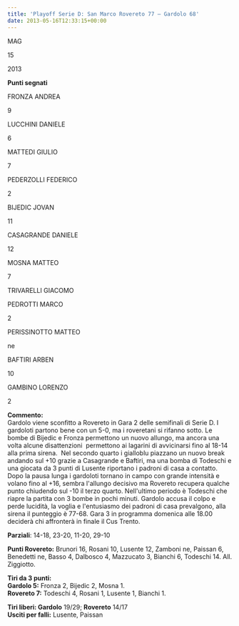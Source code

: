 ```yaml
---
title: 'Playoff Serie D: San Marco Rovereto 77 – Gardolo 68'
date: 2013-05-16T12:33:15+00:00
---
```

MAG

15

2013

**Punti segnati**

FRONZA ANDREA

9

LUCCHINI DANIELE

6

MATTEDI GIULIO

7

PEDERZOLLI FEDERICO

2

BIJEDIC JOVAN

11

CASAGRANDE DANIELE

12

MOSNA MATTEO

7

TRIVARELLI GIACOMO

PEDROTTI MARCO

2

PERISSINOTTO MATTEO

ne

BAFTIRI ARBEN

10

GAMBINO LORENZO

2

**Commento:**  
Gardolo viene sconfitto a Rovereto in Gara 2 delle semifinali di Serie D. I gardoloti partono bene con un 5-0, ma i roveretani si rifanno sotto. Le bombe di Bijedic e Fronza permettono un nuovo allungo, ma ancora una volta alcune disattenzioni  permettono ai lagarini di avvicinarsi fino al 18-14 alla prima sirena.  Nel secondo quarto i gialloblu piazzano un nuovo break andando sul +10 grazie a Casagrande e Baftiri, ma una bomba di Todeschi e una giocata da 3 punti di Lusente riportano i padroni di casa a contatto. Dopo la pausa lunga i gardoloti tornano in campo con grande intensità e volano fino al +16, sembra l'allungo decisivo ma Rovereto recupera qualche punto chiudendo sul -10 il terzo quarto. Nell'ultimo periodo è Todeschi che riapre la partita con 3 bombe in pochi minuti. Gardolo accusa il colpo e perde lucidità, la voglia e l'entusiasmo dei padroni di casa prevalgono, alla sirena il punteggio è 77-68. Gara 3 in programma domenica alle 18.00 deciderà chi affronterà in finale il Cus Trento.

**Parziali**: 14-18, 23-20, 11-20, 29-10

**Punti Rovereto:** Brunori 16, Rosani 10, Lusente 12, Zamboni ne, Paissan 6, Benedetti ne, Basso 4, Dalbosco 4, Mazzucato 3, Bianchi 6, Todeschi 14. All. Ziggiotto.

**Tiri da 3 punti:**  
**Gardolo 5:** Fronza 2, Bijedic 2, Mosna 1.  
**Rovereto 7:** Todeschi 4, Rosani 1, Lusente 1, Bianchi 1.

**Tiri liberi: Gardolo** 19/29; **Rovereto** 14/17  
**Usciti per falli:** Lusente, Paissan